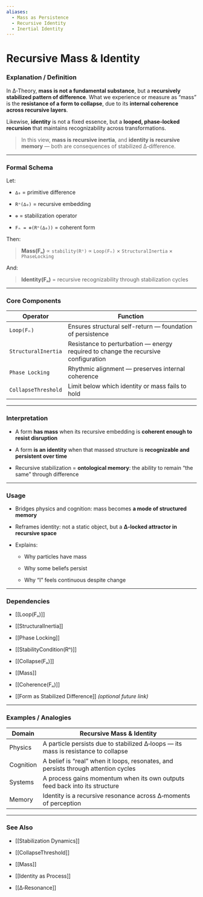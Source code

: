 ```yaml
---
aliases:
  - Mass as Persistence
  - Recursive Identity
  - Inertial Identity
---
```


#  Recursive Mass & Identity

### Explanation / Definition

In ∆‑Theory, **mass is not a fundamental substance**, but a **recursively stabilized pattern of difference**. What we experience or measure as “mass” is the **resistance of a form to collapse**, due to its **internal coherence across recursive layers**.

Likewise, **identity** is not a fixed essence, but a **looped, phase-locked recursion** that maintains recognizability across transformations.

> In this view, **mass is recursive inertia**, and **identity is recursive memory** — both are consequences of stabilized ∆‑difference.

---

### Formal Schema

Let:

- `∆₀` = primitive difference
    
- `Rⁿ(∆₀)` = recursive embedding
    
- `⊚` = stabilization operator
    
- `Fₙ = ⊚(Rⁿ(∆₀))` = coherent form
    

Then:

> **Mass(Fₙ)** ∝ `stability(Rⁿ)` ∝ `Loop(Fₙ)` × `StructuralInertia` × `PhaseLocking`

And:

> **Identity(Fₙ)** = recursive recognizability through stabilization cycles

---

### Core Components

|Operator|Function|
|---|---|
|`Loop(Fₙ)`|Ensures structural self-return — foundation of persistence|
|`StructuralInertia`|Resistance to perturbation — energy required to change the recursive configuration|
|`Phase Locking`|Rhythmic alignment — preserves internal coherence|
|`CollapseThreshold`|Limit below which identity or mass fails to hold|

---

### Interpretation

- A form **has mass** when its recursive embedding is **coherent enough to resist disruption**
    
- A form **is an identity** when that massed structure is **recognizable and persistent over time**
    
- Recursive stabilization = **ontological memory**: the ability to remain “the same” through difference
    

---

### Usage

- Bridges physics and cognition: mass becomes **a mode of structured memory**
    
- Reframes identity: not a static object, but a **∆‑locked attractor in recursive space**
    
- Explains:
    
    - Why particles have mass
        
    - Why some beliefs persist
        
    - Why “I” feels continuous despite change
        

---

### Dependencies

- [[Loop(Fₙ)]]
    
- [[StructuralInertia]]
    
- [[Phase Locking]]
    
- [[StabilityCondition(Rⁿ)]]
    
- [[Collapse(Fₙ)]]
    
- [[Mass]]
    
- [[Coherence(Fₙ)]]
    
- [[Form as Stabilized Difference]] _(optional future link)_
    

---

### Examples / Analogies

|Domain|Recursive Mass & Identity|
|---|---|
|Physics|A particle persists due to stabilized ∆‑loops — its mass is resistance to collapse|
|Cognition|A belief is “real” when it loops, resonates, and persists through attention cycles|
|Systems|A process gains momentum when its own outputs feed back into its structure|
|Memory|Identity is a recursive resonance across ∆‑moments of perception|

---

### See Also

- [[Stabilization Dynamics]]
    
- [[CollapseThreshold]]
    
- [[Mass]]
    
- [[Identity as Process]]
    
- [[∆‑Resonance]]
    